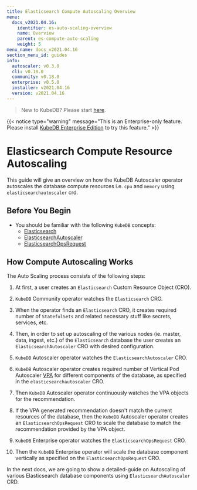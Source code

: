 ```yaml
---
title: Elasticsearch Compute Autoscaling Overview
menu:
  docs_v2021.04.16:
    identifier: es-auto-scaling-overview
    name: Overview
    parent: es-compute-auto-scaling
    weight: 5
menu_name: docs_v2021.04.16
section_menu_id: guides
info:
  autoscaler: v0.3.0
  cli: v0.18.0
  community: v0.18.0
  enterprise: v0.5.0
  installer: v2021.04.16
  version: v2021.04.16
---
```


> New to KubeDB? Please start [here](/docs/v2021.04.16/README).

{{< notice type="warning" message="This is an Enterprise-only feature. Please install [KubeDB Enterprise Edition](/docs/v2021.04.16/setup/install/enterprise) to try this feature." >}}

# Elasticsearch Compute Resource Autoscaling

This guide will give an overview on how the KubeDB Autoscaler operator autoscales the database compute resources i.e. `cpu` and `memory` using `elasticsearchautoscaler` crd.

## Before You Begin

- You should be familiar with the following `KubeDB` concepts:
  - [Elasticsearch](/docs/v2021.04.16/guides/elasticsearch/concepts/elasticsearch/)
  - [ElasticsearchAutoscaler](/docs/v2021.04.16/guides/elasticsearch/concepts/autoscaler/)
  - [ElasticsearchOpsRequest](/docs/v2021.04.16/guides/elasticsearch/concepts/elasticsearch-ops-request/)

## How Compute Autoscaling Works

The Auto Scaling process consists of the following steps:

1. At first, a user creates an `Elasticsearch` Custom Resource Object (CRO).

2. `KubeDB` Community operator watches the `Elasticsearch` CRO.

3. When the operator finds an `Elasticsearch` CRO, it creates required number of `StatefulSets` and related necessary stuff like secrets, services, etc.

4. Then, in order to set up autoscaling of the various nodes (ie. master, data, ingest, etc.) of the `Elasticsearch` database the user creates an `ElasticsearchAutoscaler` CRO with desired configuration.

5. `KubeDB` Autoscaler operator watches the `ElasticsearchAutoscaler` CRO.

6. `KubeDB` Autoscaler operator creates required number of Vertical Pod Autoscaler [VPA](https://github.com/kubernetes/autoscaler/tree/master/vertical-pod-autoscaler#intro) for different components of the database, as specified in the `elasticsearchautoscaler` CRO.

7. Then `KubeDB` Autoscaler operator continuously watches the VPA objects for the recommendation.

8. If the VPA generated recommendation doesn't match the current resources of the database, then the `KubeDB` Autoscaler operator creates an `ElasticsearchOpsRequest` CRO to scale the database to match the recommendation provided by the VPA object.

9. `KubeDB` Enterprise operator watches the `ElasticsearchOpsRequest` CRO.

10. Then the `KubeDB` Enterprise operator will scale the database component vertically as specified on the `ElasticsearchOpsRequest` CRO.

In the next docs, we are going to show a detailed-guide on Autoscaling of various Elasticsearch database components using `ElasticsearchAutoscaler` CRD.
